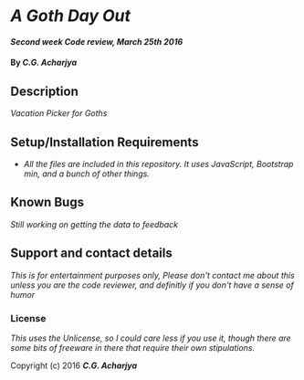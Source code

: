 # _A Goth Day Out_

#### _Second week Code review, March 25th 2016_

#### By _**C.G. Acharjya**_

## Description

_Vacation Picker for Goths_

## Setup/Installation Requirements

* _All the files are included in this repository. It uses JavaScript, Bootstrap min, and a bunch of other things._



## Known Bugs

_Still working on getting the data to feedback_

## Support and contact details

_This is for entertainment purposes only, Please don't contact me about this unless you are the code reviewer, and definitly if you don't have a sense of humor_


### License

*This uses the Unlicense, so I could care less if you use it, though there are some bits of freeware in there that require their own stipulations.*

Copyright (c) 2016 **_C.G. Acharjya_**
